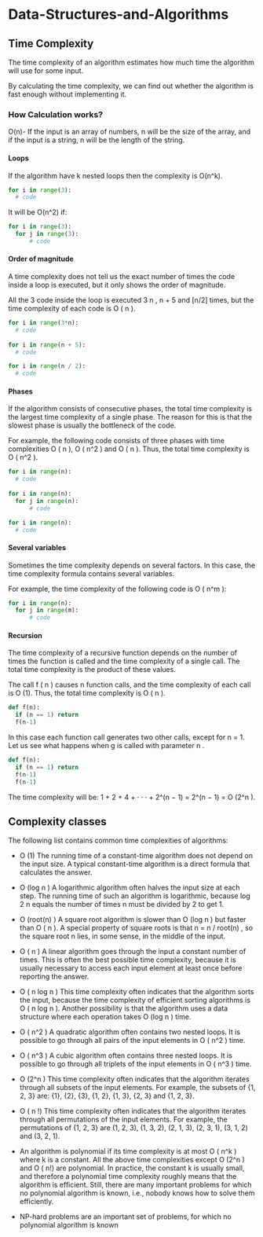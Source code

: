# Data-Structures-and-Algorithms


## Time Complexity

The time complexity of an algorithm estimates how much time the algorithm will use for some input. 

By calculating the time complexity, we can find out whether the algorithm is fast enough without implementing it.

### How Calculation works?

O(n)- If the input is an array of numbers, n will be the size of the array, and if the input is a string, n will be the length of the string.

#### Loops

If the algorithm have k nested loops then the complexity is O(n^k).

```python
for i in range(3):
  # code

```

It will be O(n^2) if:

```python
for i in range(3):
  for j in range(3):
      # code

```

#### Order of magnitude

A time complexity does not tell us the exact number of times the code inside a loop is executed, but it only shows the order of magnitude.

All the 3 code inside the loop is executed 3 n , n + 5 and [n/2] times, but the time complexity of each code is O ( n ).


```python
for i in range(3*n):
  # code
 
for i in range(n + 5):
  # code

for i in range(n / 2):
  # code

```

#### Phases
If the algorithm consists of consecutive phases, the total time complexity is the largest time complexity of a single phase. The reason for this is that the slowest phase is usually the bottleneck of the code.

For example, the following code consists of three phases with time complexities O ( n ), O ( n^2 ) and O ( n ). Thus, the total time complexity is O ( n^2 ).


```python
for i in range(n):
  # code
 
for i in range(n):
  for j in range(n):
      # code

for i in range(n):
  # code

```

#### Several variables

Sometimes the time complexity depends on several factors. In this case, the time complexity formula contains several variables. 

For example, the time complexity of the following code is O ( n^m ):

```python
for i in range(n):
  for j in range(m):
      # code
```

#### Recursion
The time complexity of a recursive function depends on the number of times the function is called and the time complexity of a single call. The total time
complexity is the product of these values.

The call f ( n ) causes n function calls, and the time complexity of each call is O (1). Thus, the total time complexity is O ( n ).
```python
def f(n):
  if (n == 1) return
  f(n-1)
```

In this case each function call generates two other calls, except for n = 1. Let us see what happens when g is called with parameter n .

```python
def f(n):
  if (n == 1) return
  f(n-1)
  f(n-1)

```
The time complexity will be:
1 + 2 + 4 + · · · + 2^(n − 1) = 2^(n − 1) = O (2^n ).


## Complexity classes
The following list contains common time complexities of algorithms:

- O (1) The running time of a constant-time algorithm does not depend on the input size. A typical constant-time algorithm is a direct formula that calculates the answer.
- O (log n ) A logarithmic algorithm often halves the input size at each step. The running time of such an algorithm is logarithmic, because log 2 n equals the number of times n must be divided by 2 to get 1.
- O (root(n) ) A square root algorithm is slower than O (log n ) but faster than O ( n ). A special property of square roots is that n = n / root(n) , so the square root n lies, in some sense, in the middle of the input.
- O ( n ) A linear algorithm goes through the input a constant number of times. This is often the best possible time complexity, because it is usually necessary to access each input element at least once before reporting the answer.
- O ( n log n ) This time complexity often indicates that the algorithm sorts the input, because the time complexity of efficient sorting algorithms is O ( n log n ). Another possibility is that the algorithm uses a data structure where each operation takes O (log n ) time.
- O ( n^2 ) A quadratic algorithm often contains two nested loops. It is possible to go through all pairs of the input elements in O ( n^2 ) time.
- O ( n^3 ) A cubic algorithm often contains three nested loops. It is possible to go through all triplets of the input elements in O ( n^3 ) time.


- O (2^n ) This time complexity often indicates that the algorithm iterates through all subsets of the input elements. For example, the subsets of {1, 2, 3} are: {1}, {2}, {3}, {1, 2}, {1, 3}, {2, 3} and {1, 2, 3}.
- O ( n !) This time complexity often indicates that the algorithm iterates through all permutations of the input elements. For example, the permutations of {1, 2, 3} are (1, 2, 3), (1, 3, 2), (2, 1, 3), (2, 3, 1), (3, 1, 2) and (3, 2, 1).


- An algorithm is polynomial if its time complexity is at most O ( n^k ) where k is a constant. All the above time complexities except O (2^n ) and O ( n!) are polynomial. In practice, the constant k is usually small, and therefore a polynomial time complexity roughly means that the algorithm is efficient. Still, there are many important problems for which no polynomial algorithm is known, i.e., nobody knows how to solve them efficiently. 
- NP-hard problems are an important set of problems, for which no polynomial algorithm is known
